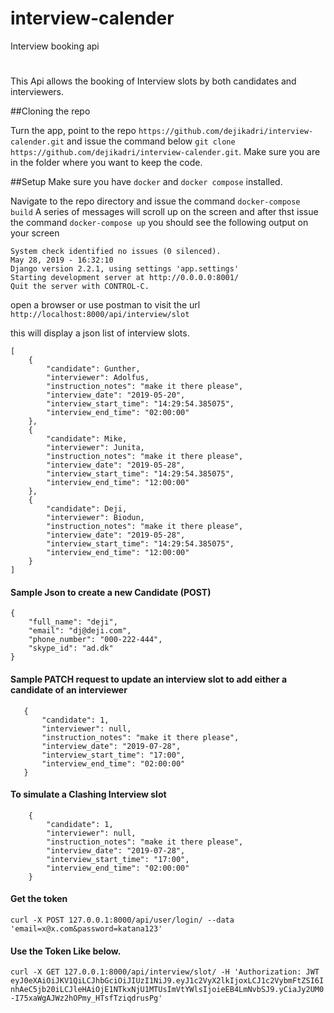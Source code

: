 # interview-calender
Interview booking api
#
This Api allows the booking of Interview slots by both candidates and interviewers.

##Cloning the repo

Turn the app, point to the repo `https://github.com/dejikadri/interview-calender.git` and issue the command below
`git clone https://github.com/dejikadri/interview-calender.git`. Make sure you are in the folder where you want to keep the code.

##Setup
Make sure you have `docker` and `docker compose`  installed.


Navigate to the repo directory and issue the command `docker-compose build`
A series of messages will scroll up on the screen and after thst issue the command `docker-compose up` 
you should see the following output on your screen
``` 
System check identified no issues (0 silenced).
May 28, 2019 - 16:32:10
Django version 2.2.1, using settings 'app.settings'
Starting development server at http://0.0.0.0:8001/
Quit the server with CONTROL-C.
```

open a browser or use postman to visit the url `http://localhost:8000/api/interview/slot`

this will display a json list of interview slots.
``` 
[
    {
        "candidate": Gunther,
        "interviewer": Adolfus,
        "instruction_notes": "make it there please",
        "interview_date": "2019-05-20",
        "interview_start_time": "14:29:54.385075",
        "interview_end_time": "02:00:00"
    },
    {
        "candidate": Mike,
        "interviewer": Junita,
        "instruction_notes": "make it there please",
        "interview_date": "2019-05-28",
        "interview_start_time": "14:29:54.385075",
        "interview_end_time": "12:00:00"
    },
    {
        "candidate": Deji,
        "interviewer": Biodun,
        "instruction_notes": "make it there please",
        "interview_date": "2019-05-28",
        "interview_start_time": "14:29:54.385075",
        "interview_end_time": "12:00:00"
    }
]
```


#### Sample Json to create a new  Candidate (POST)
```
{
    "full_name": "deji",
    "email": "dj@deji.com",
    "phone_number": "000-222-444",
    "skype_id": "ad.dk"
}
```

#### Sample PATCH request to update an interview slot to add either a candidate of an interviewer
 ```
    {
        "candidate": 1,
        "interviewer": null,
        "instruction_notes": "make it there please",
        "interview_date": "2019-07-28",
        "interview_start_time": "17:00",
        "interview_end_time": "02:00:00"
    }

```

#### To simulate a Clashing Interview slot
```
    {
        "candidate": 1,
        "interviewer": null,
        "instruction_notes": "make it there please",
        "interview_date": "2019-07-28",
        "interview_start_time": "17:00",
        "interview_end_time": "02:00:00"
    }
```
#### Get the token
`curl -X POST 127.0.0.1:8000/api/user/login/ --data 'email=x@x.com&password=katana123'`

#### Use the Token Like below. 
```curl -X GET 127.0.0.1:8000/api/interview/slot/ -H 'Authorization: JWT eyJ0eXAiOiJKV1QiLCJhbGciOiJIUzI1NiJ9.eyJ1c2VyX2lkIjoxLCJ1c2VybmFtZSI6InhAeC5jb20iLCJleHAiOjE1NTkxNjU1MTUsImVtYWlsIjoieEB4LmNvbSJ9.yCiaJy2UM0-I75xaWgAJWz2hOPmy_HTsfTziqdrusPg'```


